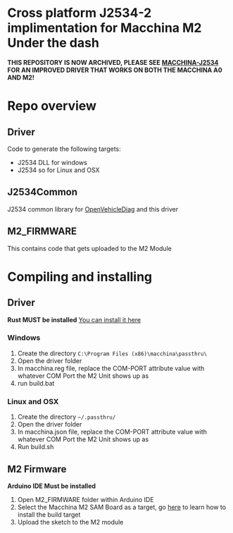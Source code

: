 # Cross platform J2534-2 implimentation for Macchina M2 Under the dash

**THIS REPOSITORY IS NOW ARCHIVED, PLEASE SEE [MACCHINA-J2534](https://github.com/rnd-ash/Macchina-J2534) FOR AN IMPROVED DRIVER THAT WORKS ON BOTH THE MACCHINA A0 AND M2!**

# Repo overview

## Driver
Code to generate the following targets:
* J2534 DLL for windows
* J2534 so for Linux and OSX

## J2534Common
J2534 common library for [OpenVehicleDiag](https://github.com/rnd-ash/OpenVehicleDiag) and this driver

## M2_FIRMWARE
This contains code that gets uploaded to the M2 Module

# Compiling and installing

## Driver
**Rust MUST be installed** [You can install it here](https://forge.rust-lang.org/infra/other-installation-methods.html)

### Windows
1. Create the directory `C:\Program Files (x86)\macchina\passthru\`
2. Open the driver folder
3. In macchina.reg file, replace the COM-PORT attribute value with whatever COM Port the M2 Unit shows up as
4. run build.bat

### Linux and OSX
1. Create the directory `~/.passthru/`
2. Open the driver folder
3. In macchina.json file, replace the COM-PORT attribute value with whatever COM Port the M2 Unit shows up as
4. Run build.sh

## M2 Firmware
**Arduino IDE Must be installed**

1. Open M2_FIRMWARE folder within Arduino IDE
2. Select the Macchina M2 SAM Board as a target, go [here](https://docs.macchina.cc/m2-docs/arduino) to learn how to install the build target
3. Upload the sketch to the M2 module
